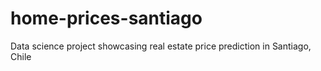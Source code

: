 # home-prices-santiago
Data science project showcasing real estate price prediction in Santiago, Chile
